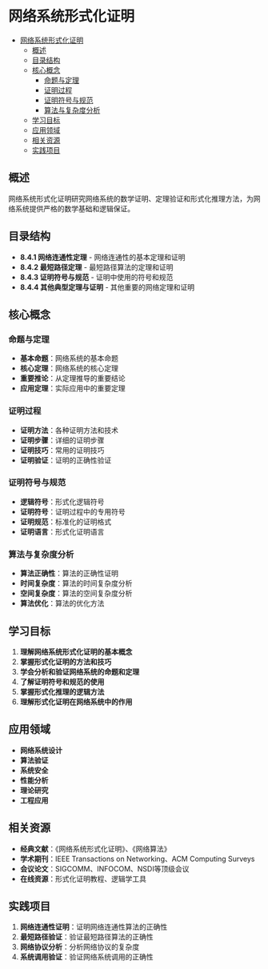# 网络系统形式化证明


<!-- TOC START -->

- [网络系统形式化证明](#网络系统形式化证明)
  - [概述](#概述)
  - [目录结构](#目录结构)
  - [核心概念](#核心概念)
    - [命题与定理](#命题与定理)
    - [证明过程](#证明过程)
    - [证明符号与规范](#证明符号与规范)
    - [算法与复杂度分析](#算法与复杂度分析)
  - [学习目标](#学习目标)
  - [应用领域](#应用领域)
  - [相关资源](#相关资源)
  - [实践项目](#实践项目)

<!-- TOC END -->

## 概述

网络系统形式化证明研究网络系统的数学证明、定理验证和形式化推理方法，为网络系统提供严格的数学基础和逻辑保证。

## 目录结构

- **8.4.1 网络连通性定理** - 网络连通性的基本定理和证明
- **8.4.2 最短路径定理** - 最短路径算法的定理和证明
- **8.4.3 证明符号与规范** - 证明中使用的符号和规范
- **8.4.4 其他典型定理与证明** - 其他重要的网络定理和证明

## 核心概念

### 命题与定理

- **基本命题**：网络系统的基本命题
- **核心定理**：网络系统的核心定理
- **重要推论**：从定理推导的重要结论
- **应用定理**：实际应用中的重要定理

### 证明过程

- **证明方法**：各种证明方法和技术
- **证明步骤**：详细的证明步骤
- **证明技巧**：常用的证明技巧
- **证明验证**：证明的正确性验证

### 证明符号与规范

- **逻辑符号**：形式化逻辑符号
- **证明符号**：证明过程中的专用符号
- **证明规范**：标准化的证明格式
- **证明语言**：形式化证明语言

### 算法与复杂度分析

- **算法正确性**：算法的正确性证明
- **时间复杂度**：算法的时间复杂度分析
- **空间复杂度**：算法的空间复杂度分析
- **算法优化**：算法的优化方法

## 学习目标

1. **理解网络系统形式化证明的基本概念**
2. **掌握形式化证明的方法和技巧**
3. **学会分析和验证网络系统的命题和定理**
4. **了解证明符号和规范的使用**
5. **掌握形式化推理的逻辑方法**
6. **理解形式化证明在网络系统中的作用**

## 应用领域

- **网络系统设计**
- **算法验证**
- **系统安全**
- **性能分析**
- **理论研究**
- **工程应用**

## 相关资源

- **经典文献**：《网络系统形式化证明》、《网络算法》
- **学术期刊**：IEEE Transactions on Networking、ACM Computing Surveys
- **会议论文**：SIGCOMM、INFOCOM、NSDI等顶级会议
- **在线资源**：形式化证明教程、逻辑学工具

## 实践项目

1. **网络连通性证明**：证明网络连通性算法的正确性
2. **最短路径验证**：验证最短路径算法的正确性
3. **网络协议分析**：分析网络协议的复杂度
4. **系统调用验证**：验证网络系统调用的正确性
